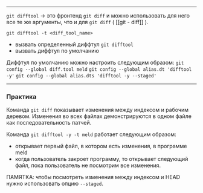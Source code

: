___
`git difftool` -> это фронтенд `git diff` и можно использовать для него все те же аргументы, что и для `git diff` ( [[git - diff]] ).

`git difftool -t <diff_tool_name>`
- вызвать определенный диффтул
`git difftool`
- вызвать диффтул по умолчанию

Диффтул по умолчанию можно настроить следующим образом:
`git config --global diff.tool meld`
`git config --global alias.dt 'difftool -y'`
`git config --global alias.dts 'difftool -y --staged'`

___
### Практика

Команда `git diff` показывает изменения между индексом и рабочим деревом.
Изменения во всех файлах демонстрируются в одном файле как последовательность патчей.

Команда `git difftool -y -t meld` работает следующим образом:
- открывает первый файл, в котором есть изменения, в программе meld
- когда пользователь закроет программу, то открывает следующий файл, пока пользователь не посмотрим все изменения.

ПАМЯТКА: чтобы посмотреть изменения между индексом и HEAD нужно использовать опцию `--staged`.

